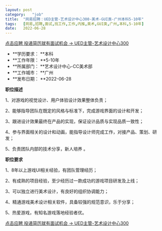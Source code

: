 ```yaml
---
layout:	post
category:	"job"
title:	"网易招聘：UED主管-艺术设计中心300-美术-GUI类-广州本科5-10年"
tags:	[网易,招聘,面试,找工作,工作,内推,美术,GUI类,广州,本科,5-10年]
date:	2022-06-28
---
```


[点击应聘 投递简历就有面试机会 ->  UED主管-艺术设计中心300](http://mobile.bole.netease.com/bole/boleDetail?id=41189&employeeId=346f03c3cda5f04c&key=all)



- **学历要求： **本科
- **工作年限： **5-10年
- **所属部门： **艺术设计中心-CC美术部
- **工作城市： **广州
- **发布日期： **2022-06-28



**职位描述**

1、对游戏的视觉设计、用户体验设计效果整体负责；

2、能够指导团队在既定的风格与标准下，完成游戏界面的设计和开发；

3、跟进设计效果最终在产品的实现，保证设计品质与实现品质一致性；

4、参与界面相关的设计和动画，能指导设计师完成工作，对接产品、策划、研发；

5、负责团队内部的技术分享，新人培养 。



**职位要求**

1、8年以上游戏UI相关经验，有团队管理经历；

2、有成熟的项目经验，至少经历过一款成功的游戏项目研发及上线；

3、可以独立进行美术设计，有良好的组织协调能力；

4、精通游戏美术设计相关软件，具备较强的规范意识，乐于分享；

5、热爱游戏，有知名游戏落地经验者优。



[点击应聘 投递简历就有面试机会 ->  UED主管-艺术设计中心300](http://mobile.bole.netease.com/bole/boleDetail?id=41189&employeeId=346f03c3cda5f04c&key=all)